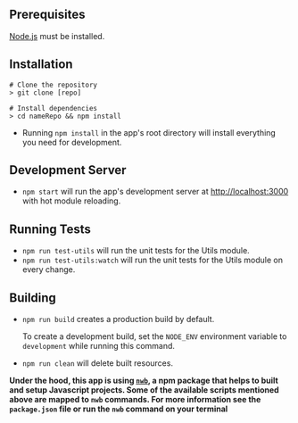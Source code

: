 ## Prerequisites

[Node.js](http://nodejs.org/) must be installed.

## Installation

```shell
# Clone the repository
> git clone [repo]

# Install dependencies
> cd nameRepo && npm install
```
* Running `npm install` in the app's root directory will install everything you need for development.

## Development Server

* `npm start` will run the app's development server at [http://localhost:3000](http://localhost:3000) with hot module reloading.

## Running Tests

* `npm run test-utils` will run the unit tests for the Utils module.
* `npm run test-utils:watch` will run the unit tests for the Utils module on every change.


## Building

* `npm run build` creates a production build by default.

   To create a development build, set the `NODE_ENV` environment variable to `development` while running this command.

* `npm run clean` will delete built resources.

**Under the hood, this app is using [`nwb`](https://github.com/insin/nwb), a npm package that helps to built and setup Javascript projects. Some of the available scripts mentioned above are mapped to `nwb`  commands. For more information see the `package.json` file or run the `nwb` command on your terminal**

